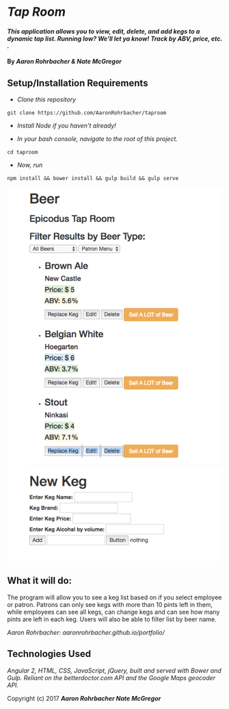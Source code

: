 # _Tap Room_

#### _This application allows you to view, edit, delete, and add kegs to a dynamic tap list. Running low? We'll let ya know! Track by ABV, price, etc. ._

#### By _**Aaron Rohrbacher & Nate McGregor**_

## Setup/Installation Requirements

* _Clone this repository_
```
git clone https://github.com/AaronRohrbacher/taproom
```
* _Install Node if you haven't already!_

* _In your bash console, navigate to the root of this project._
```
cd taproom
```
* _Now, run_
```
npm install && bower install && gulp build && gulp serve
```

![alt text](img/screen.png)

## What it will do:

The program will allow you to see a keg list based on if you select employee or patron. Patrons can only see kegs with more than 10 pints left in them, while employees can see all kegs, can change kegs and can see how many pints are left in each keg. Users will also be able to filter list by beer name.

_Aaron Rohrbacher: aaronrohrbacher.github.io/portfolio/_

## Technologies Used
_Angular 2, HTML, CSS, JavaScript, jQuery, built and served with Bower and Gulp. Reliant on the betterdoctor.com API and the Google Maps geocoder API._

Copyright (c) 2017 **_Aaron Rohrbacher Nate McGregor_**
